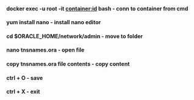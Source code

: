 #### docker exec -u root -it <container:id> bash - conn to container from cmd
#### yum install nano - install nano editor
#### cd $ORACLE_HOME/network/admin - move to folder
#### nano tnsnames.ora - open file
#### copy tnsnames.ora file contents - copy content
#### ctrl + O - save
#### ctrl + X - exit